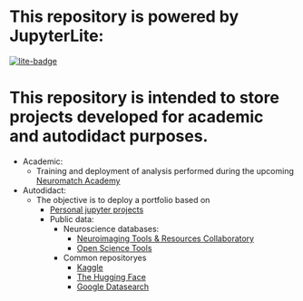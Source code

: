 # This repository is powered by JupyterLite:
[![lite-badge](https://jupyterlite.rtfd.io/en/latest/_static/badge.svg)](https://jupyterlite.github.io/demo)

# This repository is intended to store projects developed for academic and autodidact purposes.
* Academic:
    * Training and deployment of analysis performed during the upcoming [Neuromatch Academy](https://neuromatch.io/)
* Autodidact: 
    * The objective is to deploy a portfolio based on
        * [Personal jupyter projects](https://gamindful.github.io/Data-Science-Jupyter/lab/index.html)
        * Public data:
            * Neuroscience databases:
                * [Neuroimaging Tools & Resources Collaboratory](https://www.nitrc.org/)
                * [Open Science Tools](https://alleninstitute.org/open-science-tools/)
            * Common repositoryes
                * [Kaggle](https://www.kaggle.com/)
                * [The Hugging Face](https://huggingface.co/)
                * [Google Datasearch](https://datasetsearch.research.google.com/)
